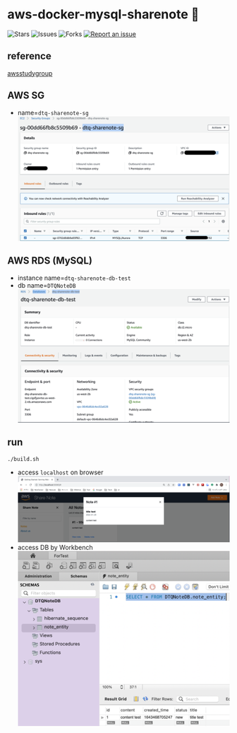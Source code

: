 # aws-docker-mysql-sharenote 🐳

![Stars](https://img.shields.io/github/stars/tquangdo/aws-docker-mysql-sharenote?color=f05340)
![Issues](https://img.shields.io/github/issues/tquangdo/aws-docker-mysql-sharenote?color=f05340)
![Forks](https://img.shields.io/github/forks/tquangdo/aws-docker-mysql-sharenote?color=f05340)
[![Report an issue](https://img.shields.io/badge/Support-Issues-green)](https://github.com/tquangdo/aws-docker-mysql-sharenote/issues/new)

## reference
[awsstudygroup](https://000015.awsstudygroup.com/vi)

## AWS SG
- name=`dtq-sharenote-sg`
![sg](screenshots/sg.png)

## AWS RDS (MySQL)
- instance name=`dtq-sharenote-db-test`
- db name=`DTQNoteDB`
![mysql](screenshots/mysql.png)

## run
```shell
./build.sh
```
- access `localhost` on browser
![result](screenshots/result.png)
- access DB by Workbench
![wb](screenshots/wb.png)
